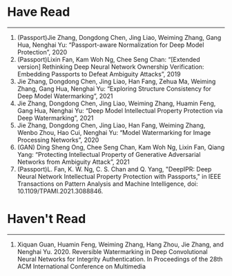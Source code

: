# Have Read
---
1. (Passport)Jie Zhang, Dongdong Chen, Jing Liao, Weiming Zhang, Gang Hua, Nenghai Yu: “Passport-aware Normalization for Deep Model Protection”, 2020
2. (Passport)Lixin Fan, Kam Woh Ng, Chee Seng Chan: “[Extended version] Rethinking Deep Neural Network Ownership Verification: Embedding Passports to Defeat Ambiguity Attacks”, 2019
3. Jie Zhang, Dongdong Chen, Jing Liao, Han Fang, Zehua Ma, Weiming Zhang, Gang Hua, Nenghai Yu: “Exploring Structure Consistency for Deep Model Watermarking”, 2021
4. Jie Zhang, Dongdong Chen, Jing Liao, Weiming Zhang, Huamin Feng, Gang Hua, Nenghai Yu: “Deep Model Intellectual Property Protection via Deep Watermarking”, 2021
5. Jie Zhang, Dongdong Chen, Jing Liao, Han Fang, Weiming Zhang, Wenbo Zhou, Hao Cui, Nenghai Yu: “Model Watermarking for Image Processing Networks”, 2020
6. (GAN) Ding Sheng Ong, Chee Seng Chan, Kam Woh Ng, Lixin Fan, Qiang Yang: “Protecting Intellectual Property of Generative Adversarial Networks from Ambiguity Attack”, 2021
7. (Passport)L. Fan, K. W. Ng, C. S. Chan and Q. Yang, "DeepIPR: Deep Neural Network Intellectual Property Protection with Passports," in IEEE Transactions on Pattern Analysis and Machine Intelligence, doi: 10.1109/TPAMI.2021.3088846.
# Haven't Read
---
1. Xiquan Guan, Huamin Feng, Weiming Zhang, Hang Zhou, Jie Zhang, and Nenghai Yu. 2020. Reversible Watermarking in Deep Convolutional Neural Networks for Integrity Authentication. In Proceedings of the 28th ACM International Conference on Multimedia
